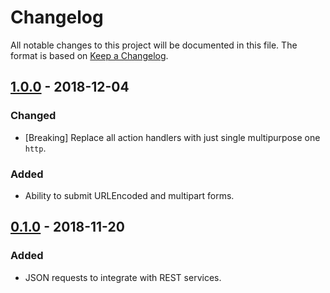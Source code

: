 # Changelog
All notable changes to this project will be documented in this file.
The format is based on [Keep a Changelog](https://keepachangelog.com/en/1.0.0/).

## [1.0.0](https://github.com/FireBlinkLTD/fbl-plugins-http/releases/tag/1.0.0)  - 2018-12-04

### Changed

- \[Breaking\] Replace all action handlers with just single multipurpose one `http`.

### Added

- Ability to submit URLEncoded and multipart forms.

## [0.1.0](https://github.com/FireBlinkLTD/fbl-plugins-http/releases/tag/0.1.0) - 2018-11-20

### Added

- JSON requests to integrate with REST services.
